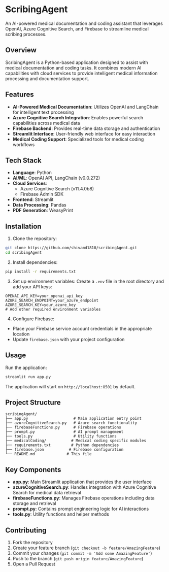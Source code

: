 # ScribingAgent

An AI-powered medical documentation and coding assistant that leverages OpenAI, Azure Cognitive Search, and Firebase to streamline medical scribing processes.

## Overview

ScribingAgent is a Python-based application designed to assist with medical documentation and coding tasks. It combines modern AI capabilities with cloud services to provide intelligent medical information processing and documentation support.

## Features

- **AI-Powered Medical Documentation**: Utilizes OpenAI and LangChain for intelligent text processing
- **Azure Cognitive Search Integration**: Enables powerful search capabilities across medical data
- **Firebase Backend**: Provides real-time data storage and authentication
- **Streamlit Interface**: User-friendly web interface for easy interaction
- **Medical Coding Support**: Specialized tools for medical coding workflows

## Tech Stack

- **Language**: Python
- **AI/ML**: OpenAI API, LangChain (v0.0.272)
- **Cloud Services**: 
  - Azure Cognitive Search (v11.4.0b8)
  - Firebase Admin SDK
- **Frontend**: Streamlit
- **Data Processing**: Pandas
- **PDF Generation**: WeasyPrint

## Installation

1. Clone the repository:
```bash
git clone https://github.com/shivamd1810/scribingAgent.git
cd scribingAgent
```

2. Install dependencies:
```bash
pip install -r requirements.txt
```

3. Set up environment variables:
Create a `.env` file in the root directory and add your API keys:
```env
OPENAI_API_KEY=your_openai_api_key
AZURE_SEARCH_ENDPOINT=your_azure_endpoint
AZURE_SEARCH_KEY=your_azure_key
# Add other required environment variables
```

4. Configure Firebase:
- Place your Firebase service account credentials in the appropriate location
- Update `firebase.json` with your project configuration

## Usage

Run the application:
```bash
streamlit run app.py
```

The application will start on `http://localhost:8501` by default.

## Project Structure

```
scribingAgent/
├── app.py                    # Main application entry point
├── azureCognitiveSearch.py   # Azure search functionality
├── firebaseFunctions.py      # Firebase operations
├── prompt.py                 # AI prompt management
├── tools.py                  # Utility functions
├── medicalCoding/           # Medical coding specific modules
├── requirements.txt         # Python dependencies
├── firebase.json           # Firebase configuration
└── README.md              # This file
```

## Key Components

- **app.py**: Main Streamlit application that provides the user interface
- **azureCognitiveSearch.py**: Handles integration with Azure Cognitive Search for medical data retrieval
- **firebaseFunctions.py**: Manages Firebase operations including data storage and retrieval
- **prompt.py**: Contains prompt engineering logic for AI interactions
- **tools.py**: Utility functions and helper methods

## Contributing

1. Fork the repository
2. Create your feature branch (`git checkout -b feature/AmazingFeature`)
3. Commit your changes (`git commit -m 'Add some AmazingFeature'`)
4. Push to the branch (`git push origin feature/AmazingFeature`)
5. Open a Pull Request


